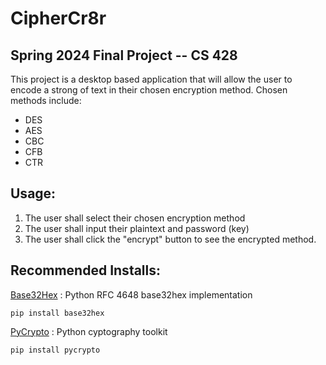 # CipherCr8r
## Spring 2024 Final Project -- CS 428
This project is a desktop based application that will allow the user to encode a strong of text in their chosen encryption method. 
Chosen methods include: 
- DES
- AES
- CBC
- CFB
- CTR

## Usage:
1. The user shall select their chosen encryption method
2. The user shall input their plaintext and password (key)
3. The user shall click the "encrypt" button to see the encrypted method. 

## Recommended Installs:

[Base32Hex](https://pypi.org/project/base32hex/)
: Python RFC 4648 base32hex implementation

`pip install base32hex`

[PyCrypto](https://pypi.org/project/pycrypto/)
: Python cyptography toolkit

`pip install pycrypto`
